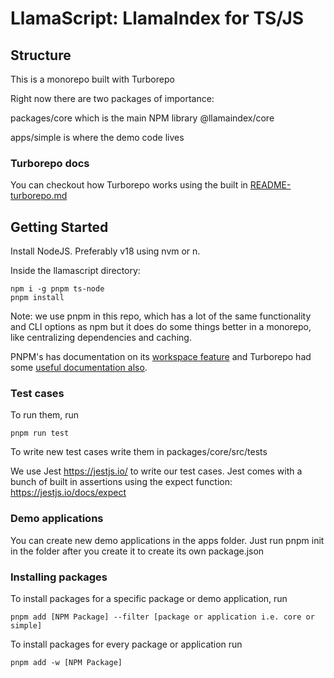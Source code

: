 # LlamaScript: LlamaIndex for TS/JS

## Structure

This is a monorepo built with Turborepo

Right now there are two packages of importance:

packages/core which is the main NPM library @llamaindex/core

apps/simple is where the demo code lives

### Turborepo docs

You can checkout how Turborepo works using the built in [README-turborepo.md](README-turborepo.md)

## Getting Started

Install NodeJS. Preferably v18 using nvm or n.

Inside the llamascript directory:

```
npm i -g pnpm ts-node
pnpm install
```

Note: we use pnpm in this repo, which has a lot of the same functionality and CLI options as npm but it does do some things better in a monorepo, like centralizing dependencies and caching.

PNPM's has documentation on its [workspace feature](https://pnpm.io/workspaces) and Turborepo had some [useful documentation also](https://turbo.build/repo/docs/core-concepts/monorepos/running-tasks).

### Test cases

To run them, run

```
pnpm run test
```

To write new test cases write them in packages/core/src/tests

We use Jest https://jestjs.io/ to write our test cases. Jest comes with a bunch of built in assertions using the expect function: https://jestjs.io/docs/expect

### Demo applications

You can create new demo applications in the apps folder. Just run pnpm init in the folder after you create it to create its own package.json

### Installing packages

To install packages for a specific package or demo application, run

```
pnpm add [NPM Package] --filter [package or application i.e. core or simple]
```

To install packages for every package or application run

```
pnpm add -w [NPM Package]
```
